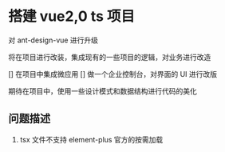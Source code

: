 # 搭建 vue2,0 ts 项目

对 ant-design-vue 进行升级

将在项目进行改装，集成现有的一些项目的逻辑，对业务进行改造

[] 在项目中集成微应用
[] 做一个企业控制台，对界面的 UI 进行改版

期待在项目中，使用一些设计模式和数据结构进行代码的美化

## 问题描述
1. tsx 文件不支持 element-plus 官方的按需加载